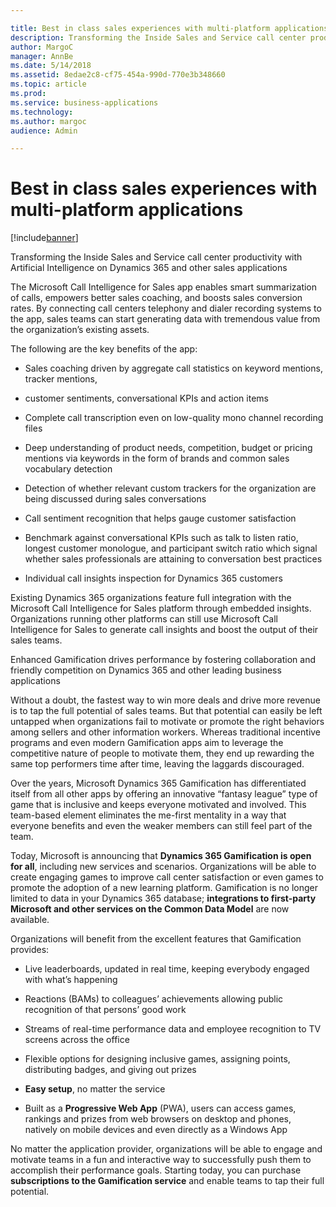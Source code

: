 ```yaml
---

title: Best in class sales experiences with multi-platform applications
description: Transforming the Inside Sales and Service call center productivity with Artificial Intelligence on Dynamics 365 and other sales applications    The Microsoft Call Intelligence for Sales app enables smart summarization of calls, empowers better sales coaching, and boosts sales conversion rates.
author: MargoC
manager: AnnBe
ms.date: 5/14/2018
ms.assetid: 8edae2c8-cf75-454a-990d-770e3b348660
ms.topic: article
ms.prod: 
ms.service: business-applications
ms.technology: 
ms.author: margoc
audience: Admin

---
```

#  Best in class sales experiences with multi-platform applications


[!include[banner](../../includes/banner.md)]

Transforming the Inside Sales and Service call center productivity with
Artificial Intelligence on Dynamics 365 and other sales applications



The Microsoft Call Intelligence for Sales app enables smart summarization of
calls, empowers better sales coaching, and boosts sales conversion rates. By
connecting call centers telephony and dialer recording systems to the app, sales
teams can start generating data with tremendous value from the organization’s
existing assets.

The following are the key benefits of the app:

-   Sales coaching driven by aggregate call statistics on keyword mentions,
    tracker mentions,

-   customer sentiments, conversational KPIs and action items

-   Complete call transcription even on low-quality mono channel recording files

-   Deep understanding of product needs, competition, budget or pricing mentions
    via keywords in the form of brands and common sales vocabulary detection

-   Detection of whether relevant custom trackers for the organization are being
    discussed during sales conversations

-   Call sentiment recognition that helps gauge customer satisfaction

-   Benchmark against conversational KPIs such as talk to listen ratio, longest
    customer monologue, and participant switch ratio which signal whether sales
    professionals are attaining to conversation best practices

-   Individual call insights inspection for Dynamics 365 customers

Existing Dynamics 365 organizations feature full integration with the Microsoft
Call Intelligence for Sales platform through embedded insights. Organizations
running other platforms can still use Microsoft Call Intelligence for Sales to
generate call insights and boost the output of their sales teams.

Enhanced Gamification drives performance by fostering collaboration and friendly
competition on Dynamics 365 and other leading business applications



Without a doubt, the fastest way to win more deals and drive more revenue is to
tap the full potential of sales teams. But that potential can easily be left
untapped when organizations fail to motivate or promote the right behaviors
among sellers and other information workers. Whereas traditional incentive
programs and even modern Gamification apps aim to leverage the competitive
nature of people to motivate them, they end up rewarding the same top performers
time after time, leaving the laggards discouraged.

Over the years, Microsoft Dynamics 365 Gamification has differentiated itself
from all other apps by offering an innovative “fantasy league” type of game that
is inclusive and keeps everyone motivated and involved. This team-based element
eliminates the me-first mentality in a way that everyone benefits and even the
weaker members can still feel part of the team.

Today, Microsoft is announcing that **Dynamics 365 Gamification is open for
all**, including new services and scenarios. Organizations will be able to
create engaging games to improve call center satisfaction or even games to
promote the adoption of a new learning platform. Gamification is no longer
limited to data in your Dynamics 365 database; **integrations to first-party
Microsoft and other services on the Common Data Model** are now available.

Organizations will benefit from the excellent features that Gamification
provides:

-   Live leaderboards, updated in real time, keeping everybody engaged with
    what’s happening

-   Reactions (BAMs) to colleagues’ achievements allowing public recognition of
    that persons’ good work

-   Streams of real-time performance data and employee recognition to TV screens
    across the office

-   Flexible options for designing inclusive games, assigning points,
    distributing badges, and giving out prizes

-   **Easy setup**, no matter the service

-   Built as a **Progressive Web App** (PWA), users can access games, rankings
    and prizes from web browsers on desktop and phones, natively on mobile
    devices and even directly as a Windows App

No matter the application provider, organizations will be able to engage and
motivate teams in a fun and interactive way to successfully push them to
accomplish their performance goals. Starting today, you can purchase
**subscriptions to the Gamification service** and enable teams to tap their full
potential.
